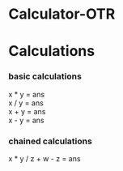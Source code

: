 # Calculator-OTR


# Calculations
### basic calculations
x * y = ans <br/>
x / y = ans <br/>
x + y = ans <br/>
x - y = ans <br/>

### chained calculations
x * y / z + w - z = ans

